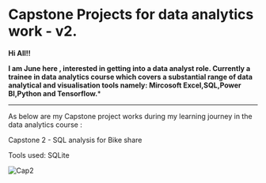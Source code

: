 # Capstone Projects for data analytics work - v2.

**Hi All!!**

**I am June here , interested in getting into a data analyst role.
Currently a trainee in data analytics course which covers a substantial range of data analytical and visualisation tools namely: Mircosoft Excel,SQL,Power BI,Python and Tensorflow.***

---
As below are my Capstone project works during my learning journey in the data analytics course  :

Capstone 2 - SQL analysis for Bike share

Tools used: SQLite


![Cap2](https://user-images.githubusercontent.com/106800713/189487071-6fe66413-d5fe-4e89-bbf1-75726c789e2c.gif)
